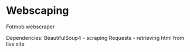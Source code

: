 # Webscaping
Fotmob webscraper

Dependencies:
    BeautifulSoup4 - scraping
    Requests - retrieving html from live site
